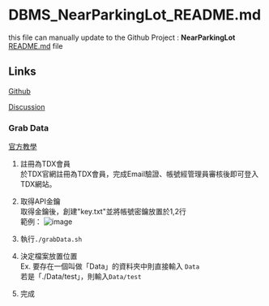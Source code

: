 # DBMS_NearParkingLot_README.md

this file can manually update to the Github Project : **NearParkingLot**
  [README.md](https://github.com/shiangyuhou/DBMS_NearParkingLot/blob/main/README.md) file
  
## Links

[Github](https://github.com/shiangyuhou/DBMS_NearParkingLot)

[Discussion](/G5g7MhZGR_yRbnE0lKDUYQ)


### Grab Data

[官方教學](https://github.com/tdxmotc/SampleCode)

1. 註冊為TDX會員<br>
    於TDX官網註冊為TDX會員，完成Email驗證、帳號經管理員審核後即可登入TDX網站。
2. 取得API金鑰<br>
    取得金鑰後，創建"key.txt"並將帳號密鑰放置於1,2行<br>
    範例： ![image](https://hackmd.io/_uploads/B1MgLjDVp.png)

3. 執行`./grabData.sh`

4. 決定檔案放置位置<br>
    Ex. 要存在一個叫做「Data」的資料夾中則直接輸入 `Data`<br>
        若是「./Data/test」，則輸入`Data/test`
5. 完成


### 